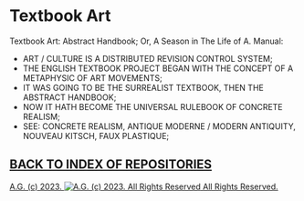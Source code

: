 Textbook Art
============

Textbook Art: Abstract Handbook; Or, A Season in The Life of A. Manual:
* ART / CULTURE IS A DISTRIBUTED REVISION CONTROL SYSTEM;
* THE ENGLISH TEXTBOOK PROJECT BEGAN WITH THE CONCEPT OF A METAPHYSIC OF ART MOVEMENTS;
* IT WAS GOING TO BE THE SURREALIST TEXTBOOK, THEN THE ABSTRACT HANDBOOK;
* NOW IT HATH BECOME THE UNIVERSAL RULEBOOK OF CONCRETE REALISM;
* SEE: CONCRETE REALISM, ANTIQUE MODERNE / MODERN ANTIQUITY, NOUVEAU KITSCH, FAUX PLASTIQUE;

## [BACK TO INDEX OF REPOSITORIES](https://github.com/antiface/Index)

[A.G. (c) 2023. ![A.G. (c) 2023. All Rights Reserved](https://historiotheque.files.wordpress.com/2016/11/ag_signature_official_2015_50px_cropped.jpg) All Rights Reserved.](http://alexgagnon.com)
